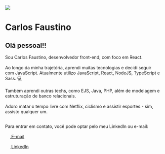 
<img src="https://avatars3.githubusercontent.com/u/52840669?s=460&u=b3c575a859413727fd2955e65003b429fe90edab&v=4" width="auto" />

# Carlos Faustino

## Olá pessoal!!

Sou Carlos Faustino, desenvolvedor front-end, com foco em React.  <br><br>
Ao longo da minha trajetória, aprendi muitas tecnologias e decidi seguir com JavaScript. Atualmente utilizo JavaScript, React, NodeJS, TypeScript e Sass. :computer:<br><br>
Também aprendi outras techs, como EJS, Java, PHP, além de modelagem e estruturação de banco relacionais.<br><br>
Adoro matar o tempo livre com Netflix, ciclismo e assistir esportes - sim, assisto qualquer um.<br><br>

Para entrar em contato, você pode optar pelo meu LinkedIn ou e-mail:

<p>
  <a href="mailto:chfcchfc96@gmail.com" target="_blank">
    <img src="https://image.flaticon.com/icons/svg/732/732200.svg" width="16" /> E-mail 
  </a>
</p>
<p>
  <a href="https://www.linkedin.com/in/carlos-faustino-992868115/" target="_blank">
    <img src="https://image.flaticon.com/icons/svg/1384/1384062.svg" width="16" /> LinkedIn
  </a>
</p>
